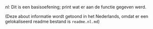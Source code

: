 _nl:_ Dit is een basisoefening; print wat er aan de functie gegeven werd.

(Deze about informatie wordt getoond in het Nederlands, omdat er een gelokaliseerd readme bestand is `readme.nl.md`)
